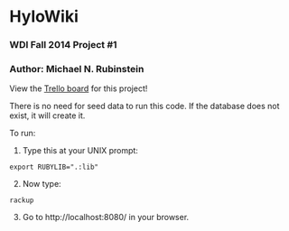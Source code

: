 # HyloWiki
### WDI Fall 2014 Project #1
### Author: Michael N. Rubinstein

View the [Trello board](https://trello.com/b/k39v4gyc/hylowiki-ga-project-1) for this project!

There is no need for seed data to run this code. If the database does not exist, it will create it.

To run:

1. Type this at your UNIX prompt:

<code>export RUBYLIB=".:lib"</code>

2. Now type:

<code>rackup</code>

3. Go to http://localhost:8080/ in your browser.

